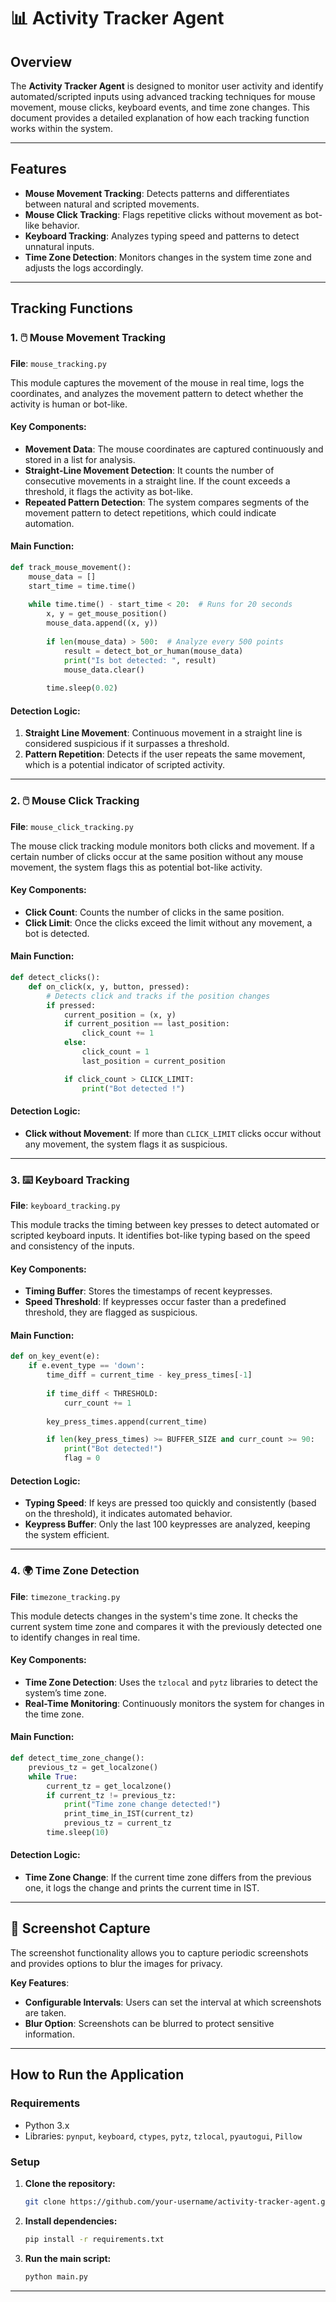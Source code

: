 # 📊 Activity Tracker Agent

## Overview

The **Activity Tracker Agent** is designed to monitor user activity and identify automated/scripted inputs using advanced tracking techniques for mouse movement, mouse clicks, keyboard events, and time zone changes. This document provides a detailed explanation of how each tracking function works within the system.

---

## Features

- **Mouse Movement Tracking**: Detects patterns and differentiates between natural and scripted movements.
- **Mouse Click Tracking**: Flags repetitive clicks without movement as bot-like behavior.
- **Keyboard Tracking**: Analyzes typing speed and patterns to detect unnatural inputs.
- **Time Zone Detection**: Monitors changes in the system time zone and adjusts the logs accordingly.

---

## Tracking Functions

### 1. 🖱️ Mouse Movement Tracking

**File**: `mouse_tracking.py`

This module captures the movement of the mouse in real time, logs the coordinates, and analyzes the movement pattern to detect whether the activity is human or bot-like.

#### Key Components:
- **Movement Data**: The mouse coordinates are captured continuously and stored in a list for analysis.
- **Straight-Line Movement Detection**: It counts the number of consecutive movements in a straight line. If the count exceeds a threshold, it flags the activity as bot-like.
- **Repeated Pattern Detection**: The system compares segments of the movement pattern to detect repetitions, which could indicate automation.

#### Main Function:
```python
def track_mouse_movement():
    mouse_data = []
    start_time = time.time()
    
    while time.time() - start_time < 20:  # Runs for 20 seconds
        x, y = get_mouse_position()
        mouse_data.append((x, y))
        
        if len(mouse_data) > 500:  # Analyze every 500 points
            result = detect_bot_or_human(mouse_data)
            print("Is bot detected: ", result)
            mouse_data.clear()
        
        time.sleep(0.02)
```

#### Detection Logic:
1. **Straight Line Movement**: Continuous movement in a straight line is considered suspicious if it surpasses a threshold.
2. **Pattern Repetition**: Detects if the user repeats the same movement, which is a potential indicator of scripted activity.

---

### 2. 🖱️ Mouse Click Tracking

**File**: `mouse_click_tracking.py`

The mouse click tracking module monitors both clicks and movement. If a certain number of clicks occur at the same position without any mouse movement, the system flags this as potential bot-like activity.

#### Key Components:
- **Click Count**: Counts the number of clicks in the same position.
- **Click Limit**: Once the clicks exceed the limit without any movement, a bot is detected.

#### Main Function:
```python
def detect_clicks():
    def on_click(x, y, button, pressed):
        # Detects click and tracks if the position changes
        if pressed:
            current_position = (x, y)
            if current_position == last_position:
                click_count += 1
            else:
                click_count = 1
                last_position = current_position

            if click_count > CLICK_LIMIT:
                print("Bot detected !")
```

#### Detection Logic:
- **Click without Movement**: If more than `CLICK_LIMIT` clicks occur without any movement, the system flags it as suspicious.
  
---

### 3. ⌨️ Keyboard Tracking

**File**: `keyboard_tracking.py`

This module tracks the timing between key presses to detect automated or scripted keyboard inputs. It identifies bot-like typing based on the speed and consistency of the inputs.

#### Key Components:
- **Timing Buffer**: Stores the timestamps of recent keypresses.
- **Speed Threshold**: If keypresses occur faster than a predefined threshold, they are flagged as suspicious.

#### Main Function:
```python
def on_key_event(e):
    if e.event_type == 'down':
        time_diff = current_time - key_press_times[-1]
        
        if time_diff < THRESHOLD:
            curr_count += 1
        
        key_press_times.append(current_time)

        if len(key_press_times) >= BUFFER_SIZE and curr_count >= 90:
            print("Bot detected!")
            flag = 0
```

#### Detection Logic:
- **Typing Speed**: If keys are pressed too quickly and consistently (based on the threshold), it indicates automated behavior.
- **Keypress Buffer**: Only the last 100 keypresses are analyzed, keeping the system efficient.

---

### 4. 🌍 Time Zone Detection

**File**: `timezone_tracking.py`

This module detects changes in the system's time zone. It checks the current system time zone and compares it with the previously detected one to identify changes in real time.

#### Key Components:
- **Time Zone Detection**: Uses the `tzlocal` and `pytz` libraries to detect the system’s time zone.
- **Real-Time Monitoring**: Continuously monitors the system for changes in the time zone.

#### Main Function:
```python
def detect_time_zone_change():
    previous_tz = get_localzone()
    while True:
        current_tz = get_localzone()
        if current_tz != previous_tz:
            print("Time zone change detected!")
            print_time_in_IST(current_tz)
            previous_tz = current_tz
        time.sleep(10)
```

#### Detection Logic:
- **Time Zone Change**: If the current time zone differs from the previous one, it logs the change and prints the current time in IST.

---

## 📸 Screenshot Capture

The screenshot functionality allows you to capture periodic screenshots and provides options to blur the images for privacy.

**Key Features**:
- **Configurable Intervals**: Users can set the interval at which screenshots are taken.
- **Blur Option**: Screenshots can be blurred to protect sensitive information.

---

## How to Run the Application

### Requirements
- Python 3.x
- Libraries: `pynput`, `keyboard`, `ctypes`, `pytz`, `tzlocal`, `pyautogui`, `Pillow`

### Setup
1. **Clone the repository:**
   ```bash
   git clone https://github.com/your-username/activity-tracker-agent.git
   ```

2. **Install dependencies:**
   ```bash
   pip install -r requirements.txt
   ```

3. **Run the main script:**
   ```bash
   python main.py
   ```
---
